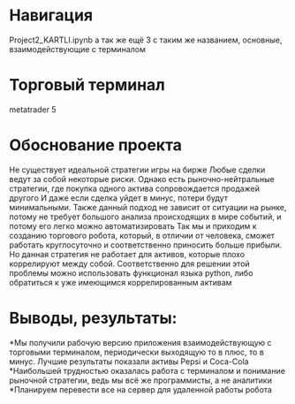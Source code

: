 # Навигация
Project2_KARTLI.ipynb а так же ещё 3 с таким же названием, основные, взаимодействующие с терминалом
# Торговый терминал
metatrader 5
# Обоснование проекта
Не существует идеальной стратегии игры на бирже
Любые сделки ведут за собой некоторые риски. Однако есть рыночно-нейтральные  стратегии, где покупка одного актива сопровождается продажей другого
И даже если сделка уйдет в минус, потери будут минимальными. Также данный подход не зависит от ситуации на рынке, потому не требует большого анализа происходящих в мире событий, и потому его легко можно автоматизировать
Так мы и приходим к созданию торгового робота, который, в отличии от человека, сможет работать круглосуточно и соответственно приносить больше прибыли. Но данная стратегия не работает для активов, которые плохо коррелируют между собой. Соответственно для решении этой проблемы можно использовать функционал языка python, либо обратиться к уже имеющимся коррелированным активам
# Выводы, результаты:
*Мы получили рабочую версию приложения взаимодействующую с торговыми терминалом, периодически выходящую то в плюс, то в минус. Лучшие результаты показали активы Pepsi и Сoсa-Сola
*Наибольшей трудностью оказалась работа с терминалом и понимание рыночной стратегии, ведь мы всё же программисты, а не аналитики
*Планируем перевести все на сервер для удаленной работы робота

